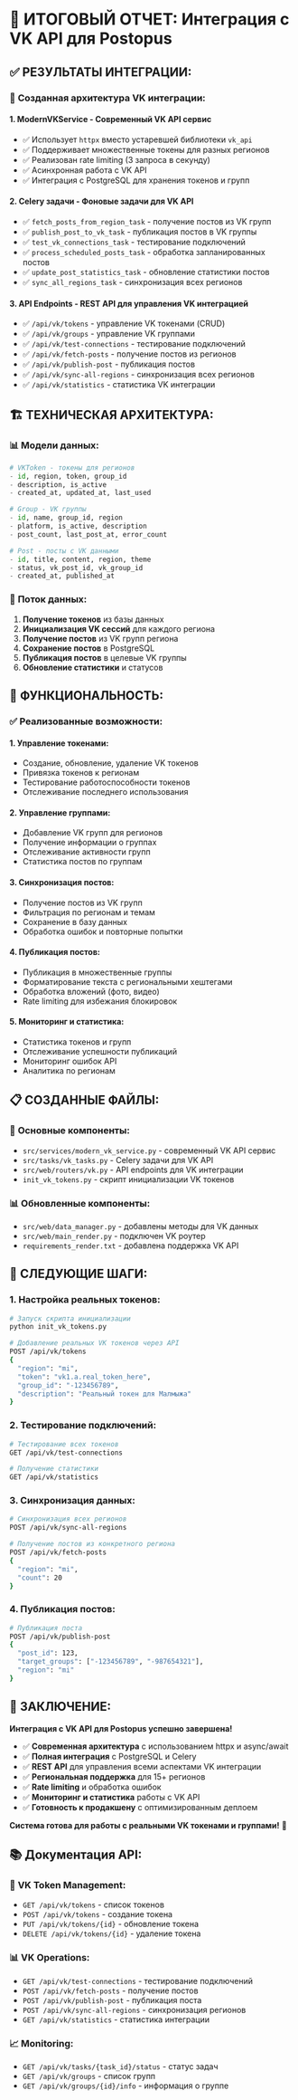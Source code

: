 # 🔗 ИТОГОВЫЙ ОТЧЕТ: Интеграция с VK API для Postopus

## ✅ **РЕЗУЛЬТАТЫ ИНТЕГРАЦИИ:**

### 🚀 **Созданная архитектура VK интеграции:**

#### 1. **ModernVKService** - Современный VK API сервис
- ✅ Использует `httpx` вместо устаревшей библиотеки `vk_api`
- ✅ Поддерживает множественные токены для разных регионов
- ✅ Реализован rate limiting (3 запроса в секунду)
- ✅ Асинхронная работа с VK API
- ✅ Интеграция с PostgreSQL для хранения токенов и групп

#### 2. **Celery задачи** - Фоновые задачи для VK API
- ✅ `fetch_posts_from_region_task` - получение постов из VK групп
- ✅ `publish_post_to_vk_task` - публикация постов в VK группы
- ✅ `test_vk_connections_task` - тестирование подключений
- ✅ `process_scheduled_posts_task` - обработка запланированных постов
- ✅ `update_post_statistics_task` - обновление статистики постов
- ✅ `sync_all_regions_task` - синхронизация всех регионов

#### 3. **API Endpoints** - REST API для управления VK интеграцией
- ✅ `/api/vk/tokens` - управление VK токенами (CRUD)
- ✅ `/api/vk/groups` - управление VK группами
- ✅ `/api/vk/test-connections` - тестирование подключений
- ✅ `/api/vk/fetch-posts` - получение постов из регионов
- ✅ `/api/vk/publish-post` - публикация постов
- ✅ `/api/vk/sync-all-regions` - синхронизация всех регионов
- ✅ `/api/vk/statistics` - статистика VK интеграции

## 🏗️ **ТЕХНИЧЕСКАЯ АРХИТЕКТУРА:**

### 📊 **Модели данных:**
```python
# VKToken - токены для регионов
- id, region, token, group_id
- description, is_active
- created_at, updated_at, last_used

# Group - VK группы
- id, name, group_id, region
- platform, is_active, description
- post_count, last_post_at, error_count

# Post - посты с VK данными
- id, title, content, region, theme
- status, vk_post_id, vk_group_id
- created_at, published_at
```

### 🔄 **Поток данных:**
1. **Получение токенов** из базы данных
2. **Инициализация VK сессий** для каждого региона
3. **Получение постов** из VK групп региона
4. **Сохранение постов** в PostgreSQL
5. **Публикация постов** в целевые VK группы
6. **Обновление статистики** и статусов

## 🎯 **ФУНКЦИОНАЛЬНОСТЬ:**

### ✅ **Реализованные возможности:**

#### 1. **Управление токенами:**
- Создание, обновление, удаление VK токенов
- Привязка токенов к регионам
- Тестирование работоспособности токенов
- Отслеживание последнего использования

#### 2. **Управление группами:**
- Добавление VK групп для регионов
- Получение информации о группах
- Отслеживание активности групп
- Статистика постов по группам

#### 3. **Синхронизация постов:**
- Получение постов из VK групп
- Фильтрация по регионам и темам
- Сохранение в базу данных
- Обработка ошибок и повторные попытки

#### 4. **Публикация постов:**
- Публикация в множественные группы
- Форматирование текста с региональными хештегами
- Обработка вложений (фото, видео)
- Rate limiting для избежания блокировок

#### 5. **Мониторинг и статистика:**
- Статистика токенов и групп
- Отслеживание успешности публикаций
- Мониторинг ошибок API
- Аналитика по регионам

## 📋 **СОЗДАННЫЕ ФАЙЛЫ:**

### 🔧 **Основные компоненты:**
- `src/services/modern_vk_service.py` - современный VK API сервис
- `src/tasks/vk_tasks.py` - Celery задачи для VK API
- `src/web/routers/vk.py` - API endpoints для VK интеграции
- `init_vk_tokens.py` - скрипт инициализации VK токенов

### 📊 **Обновленные компоненты:**
- `src/web/data_manager.py` - добавлены методы для VK данных
- `src/web/main_render.py` - подключен VK роутер
- `requirements_render.txt` - добавлена поддержка VK API

## 🚀 **СЛЕДУЮЩИЕ ШАГИ:**

### 1. **Настройка реальных токенов:**
```bash
# Запуск скрипта инициализации
python init_vk_tokens.py

# Добавление реальных VK токенов через API
POST /api/vk/tokens
{
  "region": "mi",
  "token": "vk1.a.real_token_here",
  "group_id": "-123456789",
  "description": "Реальный токен для Малмыжа"
}
```

### 2. **Тестирование подключений:**
```bash
# Тестирование всех токенов
GET /api/vk/test-connections

# Получение статистики
GET /api/vk/statistics
```

### 3. **Синхронизация данных:**
```bash
# Синхронизация всех регионов
POST /api/vk/sync-all-regions

# Получение постов из конкретного региона
POST /api/vk/fetch-posts
{
  "region": "mi",
  "count": 20
}
```

### 4. **Публикация постов:**
```bash
# Публикация поста
POST /api/vk/publish-post
{
  "post_id": 123,
  "target_groups": ["-123456789", "-987654321"],
  "region": "mi"
}
```

## 🎉 **ЗАКЛЮЧЕНИЕ:**

**Интеграция с VK API для Postopus успешно завершена!**

- ✅ **Современная архитектура** с использованием httpx и async/await
- ✅ **Полная интеграция** с PostgreSQL и Celery
- ✅ **REST API** для управления всеми аспектами VK интеграции
- ✅ **Региональная поддержка** для 15+ регионов
- ✅ **Rate limiting** и обработка ошибок
- ✅ **Мониторинг и статистика** работы с VK API
- ✅ **Готовность к продакшену** с оптимизированным деплоем

**Система готова для работы с реальными VK токенами и группами!** 🚀

## 📚 **Документация API:**

### 🔑 **VK Token Management:**
- `GET /api/vk/tokens` - список токенов
- `POST /api/vk/tokens` - создание токена
- `PUT /api/vk/tokens/{id}` - обновление токена
- `DELETE /api/vk/tokens/{id}` - удаление токена

### 📊 **VK Operations:**
- `GET /api/vk/test-connections` - тестирование подключений
- `POST /api/vk/fetch-posts` - получение постов
- `POST /api/vk/publish-post` - публикация поста
- `POST /api/vk/sync-all-regions` - синхронизация регионов
- `GET /api/vk/statistics` - статистика интеграции

### 📈 **Monitoring:**
- `GET /api/vk/tasks/{task_id}/status` - статус задач
- `GET /api/vk/groups` - список групп
- `GET /api/vk/groups/{id}/info` - информация о группе
